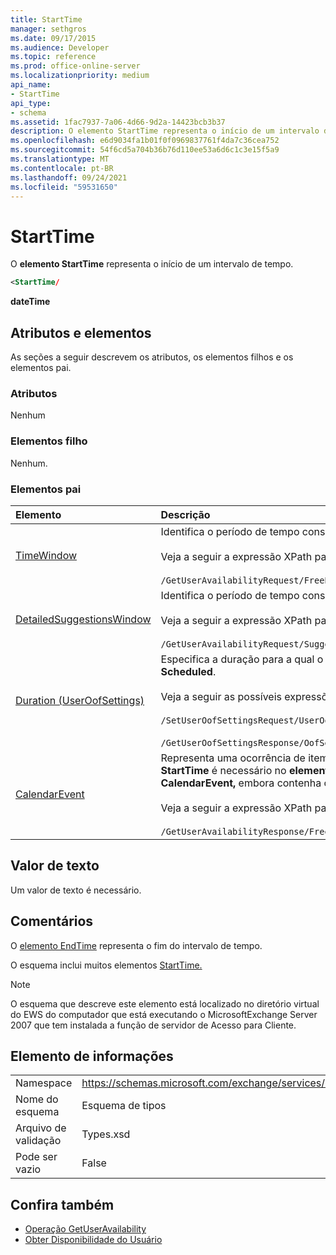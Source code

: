 ```yaml
---
title: StartTime
manager: sethgros
ms.date: 09/17/2015
ms.audience: Developer
ms.topic: reference
ms.prod: office-online-server
ms.localizationpriority: medium
api_name:
- StartTime
api_type:
- schema
ms.assetid: 1fac7937-7a06-4d66-9d2a-14423bcb3b37
description: O elemento StartTime representa o início de um intervalo de tempo.
ms.openlocfilehash: e6d9034fa1b01f0f0969837761f4da7c36cea752
ms.sourcegitcommit: 54f6cd5a704b36b76d110ee53a6d6c1c3e15f5a9
ms.translationtype: MT
ms.contentlocale: pt-BR
ms.lasthandoff: 09/24/2021
ms.locfileid: "59531650"
---
```

# <a name="starttime"></a>StartTime

O **elemento StartTime** representa o início de um intervalo de tempo. 
  
```xml
<StartTime/
```

**dateTime**

## <a name="attributes-and-elements"></a>Atributos e elementos

As seções a seguir descrevem os atributos, os elementos filhos e os elementos pai.
  
### <a name="attributes"></a>Atributos

Nenhum
  
### <a name="child-elements"></a>Elementos filho

Nenhum.
  
### <a name="parent-elements"></a>Elementos pai

|**Elemento**|**Descrição**|
|:-----|:-----|
|[TimeWindow](timewindow.md) <br/> |Identifica o período de tempo consultado para as informações de disponibilidade do usuário.  <br/><br/> Veja a seguir a expressão XPath para este elemento:  <br/><br/>  `/GetUserAvailabilityRequest/FreeBusyViewOptions/TimeWindow` <br/> |
|[DetailedSuggestionsWindow](detailedsuggestionswindow.md) <br/> |Identifica o período de tempo consultado para obter informações detalhadas sobre os horários de reunião sugeridos.  <br/><br/> Veja a seguir a expressão XPath para este elemento: <br/> <br/>  `/GetUserAvailabilityRequest/SuggestionViewOptions/DetailedSuggestionsWindow` <br/> |
|[Duration (UserOofSettings)](duration-useroofsettings.md) <br/> | Especifica a duração para a qual o status De Office (OOF) está habilitado se o elemento [OofState](oofstate.md) estiver definido como **Scheduled**.  <br/><br/>  Veja a seguir as possíveis expressões XPath para este elemento: <br/> <br/>  `/SetUserOofSettingsRequest/UserOofSettings/Duration` <br/><br/>  `/GetUserOofSettingsResponse/OofSettings/Duration` <br/> |
|[CalendarEvent](calendarevent.md) <br/> |Representa uma ocorrência de item de calendário exclusiva. Isso é usado para consultas de disponibilidade. O **elemento StartTime** é necessário no **elemento CalendarEvent.** O **elemento StartTime** no **elemento CalendarEvent** é exclusivo do tipo **CalendarEvent,** embora contenha os mesmos valores de faceta que os elementos **StartTime** no tipo **Duration** contêm.  <br/><br/> Veja a seguir a expressão XPath para este elemento:  <br/> <br/> `/GetUserAvailabilityResponse/FreeBusyResponseArray/FreeBusyResponse/FreeBusyView/CalendarEventArray/CalendarEvent[i]` <br/> |
   
## <a name="text-value"></a>Valor de texto

Um valor de texto é necessário.
  
## <a name="remarks"></a>Comentários

O [elemento EndTime](endtime.md) representa o fim do intervalo de tempo. 
  
O esquema inclui muitos elementos [StartTime.](starttime.md) 
  
> [!NOTE]
> O esquema que descreve este elemento está localizado no diretório virtual do EWS do computador que está executando o MicrosoftExchange Server 2007 que tem instalada a função de servidor de Acesso para Cliente. 
  
## <a name="element-information"></a>Elemento de informações

|||
|:-----|:-----|
|Namespace  <br/> |https://schemas.microsoft.com/exchange/services/2006/types  <br/> |
|Nome do esquema  <br/> |Esquema de tipos  <br/> |
|Arquivo de validação  <br/> |Types.xsd  <br/> |
|Pode ser vazio  <br/> |False  <br/> |
   
## <a name="see-also"></a>Confira também

- [Operação GetUserAvailability](getuseravailability-operation.md)
- [Obter Disponibilidade do Usuário](https://msdn.microsoft.com/library/d4133fcb-9b0f-4e6b-aadf-a389da83516a%28Office.15%29.aspx)

